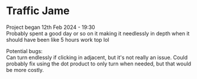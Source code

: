 ﻿# Traffic Jame
Project began 12th Feb 2024 - 19:30  
Probably spent a good day or so on it making it needlessly in depth when it should have been like 5 hours work top lol


Potential bugs:  
Can turn endlessly if clicking in adjacent, but it's not really an issue. Could probably fix using the dot product to only turn when needed, but that would be more costly.